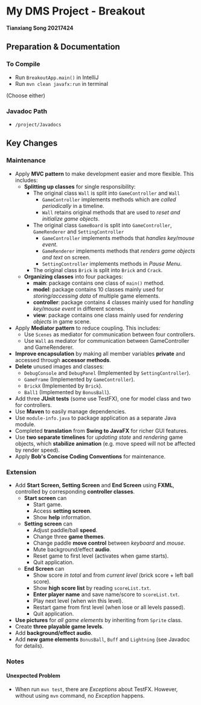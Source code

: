 # My DMS Project - Breakout
**Tianxiang Song 20217424**

## Preparation & Documentation
### To Compile
- Run `BreakoutApp.main()` in IntelliJ
- Run `mvn clean javafx:run` in terminal

(Choose either)

### Javadoc Path
- `/project/Javadocs`

## Key Changes
### Maintenance
- Apply **MVC pattern** to make development easier and more flexible. This includes:
  - **Splitting up classes** for single responsibility:
    - The original class `Wall` is split into `GameController` and `Wall`
      - `GameController` implements methods which are _called periodically_ in a timeline.
      - `Wall` retains original methods that are used to _reset and initialize game objects_.
    - The original class `GameBoard` is split into `GameController`, `GameRenderer` and `SettingController`
      - `GameController` implements methods that _handles key/mouse event_.
      - `GameRenderer` implements methods that _renders game objects and text_ on screen.
      - `SettingController` implements methods in _Pause Menu_.
    - The original class `Brick` is split into `Brick` and `Crack`.
  - **Organizing classes** into four packages:
    - **main**: package contains one class of `main()` method.
    - **model**: package contains 10 classes mainly used for _storing/accessing data_ of multiple game elements.
    - **controller**: package contains 4 classes mainly used for _handling key/mouse event_ in different scenes.
    - **view**: package contains one class mainly used for _rendering objects_ in game scene.
- Apply **Mediator pattern** to reduce coupling. This includes:
  - Use `Scenes` as mediator for communication between four controllers.
  - Use `Wall` as mediator for communication between GameController and GameRenderer.
- **Improve encapsulation** by making all member variables **private** and accessed through **accessor methods**.
- **Delete** unused images and classes: 
  - `DebugConsole` and `DebugPanel` (Implemented by `SettingController`).
  - `GameFrame` (Implemented by `GameController`).
  - `BrickX` (Implemented by `Brick`).
  - `Ball1` (Implemented by `BonusBall`).
- Add three **JUnit tests** (some use TestFX), one for model class and two for controllers.
- Use **Maven** to easily manage dependencies.
- Use `module-info.java` to package application as a separate Java module.
- Completed **translation** from **Swing to JavaFX** for richer GUI features.
- Use **two separate timelines** for _updating state_ and _rendering_ game objects, which **stabilize animation** 
  (e.g. move speed will not be affected by render speed).
- Apply **Bob's Concise Coding Conventions** for maintenance.
### Extension
- Add **Start Screen, Setting Screen** and **End Screen** using **FXML**, controlled by corresponding **controller classes**.
  - **Start screen** can 
    - Start game.
    - Access **setting screen**.
    - Show **help** information.
  - **Setting screen** can
    - Adjust paddle/ball **speed**.
    - Change three **game themes**.
    - Change paddle **move control** between _keyboard_ and _mouse_.
    - Mute background/effect **audio**.
    - Reset game to first level (activates when game starts).
    - Quit application.
  - **End Screen** can
    - Show score _in total_ and from _current level_ (brick score + left ball score).
    - Show **high score list** by reading `scoreList.txt`.
    - **Enter player name** and save name/score to `scoreList.txt`.
    - Play next level (when win this level).
    - Restart game from first level (when lose or all levels passed).
    - Quit application.
- **Use pictures** for _all game elements_ by inheriting from `Sprite` class.
- Create **three playable game levels**.
- Add **background/effect audio**.
- Add **new game elements** `BonusBall`, `Buff` and `Lightning` (see Javadoc for details).
### Notes
#### Unexpected Problem
- When run `mvn test`, there are _Exceptions_ about TestFX. However, without using `mvn` command, no _Exception_ happens.